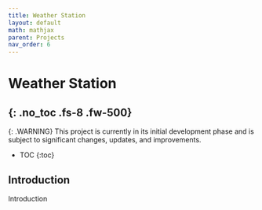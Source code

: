 ```yaml
---
title: Weather Station
layout: default
math: mathjax
parent: Projects
nav_order: 6
---
```


# Weather Station
{: .no_toc .fs-8 .fw-500}
---

{: .WARNING}
This project is currently in its initial development phase and is subject to significant changes, updates, and improvements.

- TOC
{:toc}


## Introduction

Introduction